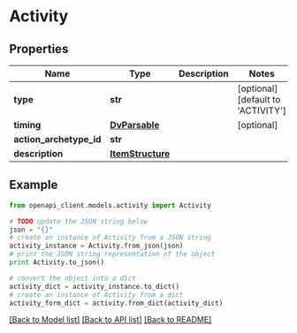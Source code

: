 # Activity


## Properties

Name | Type | Description | Notes
------------ | ------------- | ------------- | -------------
**type** | **str** |  | [optional] [default to 'ACTIVITY']
**timing** | [**DvParsable**](DvParsable.md) |  | [optional] 
**action_archetype_id** | **str** |  | 
**description** | [**ItemStructure**](ItemStructure.md) |  | 

## Example

```python
from openapi_client.models.activity import Activity

# TODO update the JSON string below
json = "{}"
# create an instance of Activity from a JSON string
activity_instance = Activity.from_json(json)
# print the JSON string representation of the object
print Activity.to_json()

# convert the object into a dict
activity_dict = activity_instance.to_dict()
# create an instance of Activity from a dict
activity_form_dict = activity.from_dict(activity_dict)
```
[[Back to Model list]](../README.md#documentation-for-models) [[Back to API list]](../README.md#documentation-for-api-endpoints) [[Back to README]](../README.md)



